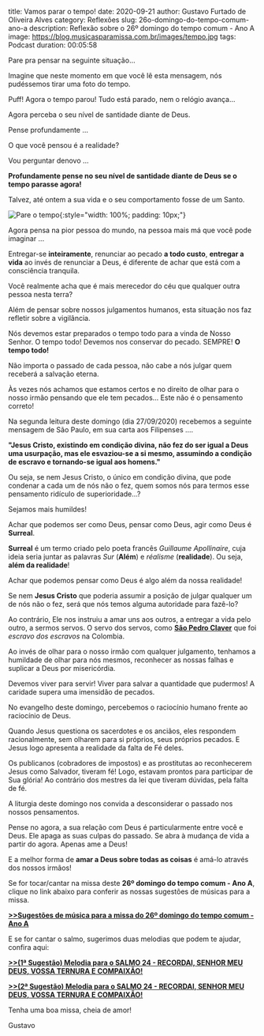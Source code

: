 ﻿title: Vamos parar o tempo!
date: 2020-09-21
author: Gustavo Furtado de Oliveira Alves
category: Reflexões
slug: 26o-domingo-do-tempo-comum-ano-a
description: Reflexão sobre o 26º domingo do tempo comum - Ano A
image: https://blog.musicasparamissa.com.br/images/tempo.jpg
tags: Podcast
duration: 00:05:58

Pare pra pensar na seguinte situação...

Imagine que neste momento em que você lê esta mensagem, nós pudéssemos tirar uma foto do tempo.

Puff! Agora o tempo parou! Tudo está parado, nem o relógio avança...

Agora perceba o seu nível de santidade diante de Deus.

Pense profundamente ...

O que você pensou é a realidade?

Vou perguntar denovo ...

**Profundamente pense no seu nível de santidade diante de Deus se o tempo parasse agora!**

Talvez, até ontem a sua vida e o seu comportamento fosse de um Santo.

![Pare o tempo](/images/tempo.jpg){:style="width: 100%; padding: 10px;"}

Agora pensa na pior pessoa do mundo, na pessoa mais má que você pode imaginar ...

Entregar-se **inteiramente**, renunciar ao pecado **a todo custo**, **entregar a vida** ao invés de renunciar a Deus,
é diferente de achar que está com a consciência tranquila.

Você realmente acha que é mais merecedor do céu que qualquer outra pessoa nesta terra? 

Além de pensar sobre nossos julgamentos humanos, esta situação nos faz refletir sobre a vigilância.

Nós devemos estar preparados o tempo todo para a vinda de Nosso Senhor.
O tempo todo! Devemos nos conservar do pecado. SEMPRE! **O tempo todo!**

Não importa o passado de cada pessoa, não cabe a nós julgar quem receberá a salvação eterna.

Às vezes nós achamos que estamos certos e no direito de olhar para o nosso irmão pensando que ele tem pecados...
Este não é o pensamento correto!

Na segunda leitura deste domingo (dia 27/09/2020) recebemos a seguinte mensagem de São Paulo, em sua carta aos Filipenses ....

**"Jesus Cristo, existindo em condição divina, não fez do ser igual a Deus uma usurpação,
mas ele esvaziou-se a si mesmo, assumindo a condição de escravo 
e tornando-se igual aos homens."**

Ou seja, se nem Jesus Cristo, o único em condição divina, que pode condenar a cada um de nós não o fez,
quem somos nós para termos esse pensamento ridículo de superioridade...?

Sejamos mais humildes!

Achar que podemos ser como Deus, pensar como Deus, agir como Deus é **Surreal**.

**Surreal** é um termo criado pelo poeta francês _Guillaume Apollinaire_,
cuja ideia seria juntar as palavras *Sur* (**Além**) e *réalisme* (**realidade**).
Ou seja, **além da realidade**!

Achar que podemos pensar como Deus é algo além da nossa realidade!

Se nem **Jesus Cristo** que poderia assumir a posição de julgar qualquer um de nós não o fez,
será que nós temos alguma autoridade para fazê-lo?

Ao contrário, Ele nos instruiu a amar uns aos outros, a entregar a vida pelo outro, a sermos servos.
O servo dos servos, como [**São Pedro Claver**](https://padrepauloricardo.org/episodios/memoria-de-sao-pedro-claver)
que foi _escravo dos escravos_ na Colombia.

Ao invés de olhar para o nosso irmão com qualquer julgamento,
tenhamos a humildade de olhar para nós mesmos, reconhecer as nossas falhas e suplicar a Deus por misericórdia.

Devemos viver para servir! Viver para salvar a quantidade que pudermos!
A caridade supera uma imensidão de pecados.

No evangelho deste domingo, percebemos o raciocínio humano frente ao raciocínio de Deus.

Quando Jesus questiona os sacerdotes e os anciãos, eles respondem racionalmente, sem olharem para si próprios,
seus próprios pecados. E Jesus logo apresenta a realidade da falta de Fé deles.

Os publicanos (cobradores de impostos) e as prostitutas ao reconhecerem Jesus como Salvador, tiveram fé!
Logo, estavam prontos para participar de Sua glória!
Ao contrário dos mestres da lei que tiveram dúvidas, pela falta de fé.

A liturgia deste domingo nos convida a desconsiderar o passado nos nossos pensamentos.

Pense no agora, a sua relação com Deus é particularmente entre você e Deus. Ele apaga as suas culpas do passado. Se abra à mudança de vida a partir do agora. Apenas ame a Deus!

E a melhor forma de **amar a Deus sobre todas as coisas** é amá-lo através dos nossos irmãos!




 




Se for tocar/cantar na missa deste **26º domingo do tempo comum - Ano A**,
clique no link abaixo para conferir as nossas sugestões de músicas para a missa.

[**>>Sugestões de música para a missa do 26º domingo do tempo comum - Ano A**](https://musicasparamissa.com.br/sugestoes-para/26o-domingo-do-tempo-comum-ano-a)


E se for cantar o salmo, sugerimos duas melodias que podem te ajudar, confira aqui:

[**>>(1ª Sugestão) Melodia para o SALMO 24 - RECORDAI, SENHOR MEU DEUS, VOSSA TERNURA E COMPAIXÃO!**](https://musicasparamissa.com.br/musica/salmo-24-ano-a-2/)

[**>>(2ª Sugestão) Melodia para o SALMO 24 - RECORDAI, SENHOR MEU DEUS, VOSSA TERNURA E COMPAIXÃO!**](https://musicasparamissa.com.br/musica/salmo-24-recordai-senhor/)

Tenha uma boa missa, cheia de amor!

Gustavo